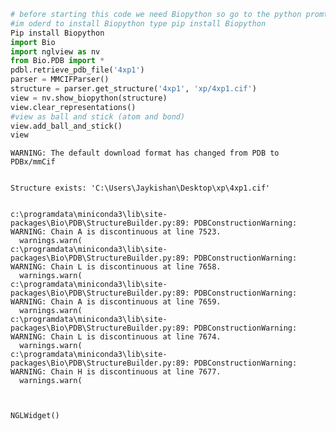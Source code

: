```python
# before starting this code we need Biopython so go to the python promt in my case its Anaconda prompt and just type 
#im oderd to install Biopython type pip install Biopython 
Pip install Biopython
import Bio
import nglview as nv 
from Bio.PDB import *
pdbl.retrieve_pdb_file('4xp1')
parser = MMCIFParser()
structure = parser.get_structure('4xp1', 'xp/4xp1.cif')
view = nv.show_biopython(structure)
view.clear_representations()
#view as ball and stick (atom and bond)
view.add_ball_and_stick()
view
```

    WARNING: The default download format has changed from PDB to PDBx/mmCif
    

    Structure exists: 'C:\Users\Jaykishan\Desktop\xp\4xp1.cif' 
    

    c:\programdata\miniconda3\lib\site-packages\Bio\PDB\StructureBuilder.py:89: PDBConstructionWarning: WARNING: Chain A is discontinuous at line 7523.
      warnings.warn(
    c:\programdata\miniconda3\lib\site-packages\Bio\PDB\StructureBuilder.py:89: PDBConstructionWarning: WARNING: Chain L is discontinuous at line 7658.
      warnings.warn(
    c:\programdata\miniconda3\lib\site-packages\Bio\PDB\StructureBuilder.py:89: PDBConstructionWarning: WARNING: Chain A is discontinuous at line 7659.
      warnings.warn(
    c:\programdata\miniconda3\lib\site-packages\Bio\PDB\StructureBuilder.py:89: PDBConstructionWarning: WARNING: Chain L is discontinuous at line 7674.
      warnings.warn(
    c:\programdata\miniconda3\lib\site-packages\Bio\PDB\StructureBuilder.py:89: PDBConstructionWarning: WARNING: Chain H is discontinuous at line 7677.
      warnings.warn(
    


    NGLWidget()

